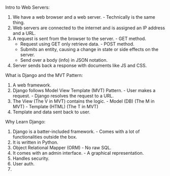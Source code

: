 Intro to Web Servers:
  1) We have a web browser and a web server.
    - Technically is the same thing.
  2) Web servers are connected to the internet and is assigned an IP address and a URL.
  3) A request is sent from the browser to the server.
    - GET method.
      - Request using GET only retrieve data.
    - POST method.
      - Submits an entity, causing a change in state or side effects on the server.
      - Send over a body (info) in JSON notation.
  4) Server sends back a response with documents like JS and CSS.

What is Django and the MVT Pattern:
  1) A web framework.
  2) Django follows Model View Template (MVT) Pattern.
    - User makes a request.
    - Django resolves the request to a URL.
  3) The View (The V in MVT) contains the logic.
    - Model (DB) (The M in MVT)
    - Template (HTML) (The T in MVT)
  4) Template and data sent back to user.

Why Learn Django:
  1) Django is a batter-included framework.
    - Comes with a lot of functionalities outside the box.
  2) It is written in Python.
  3) Object Relational Mapper (ORM)
    - No raw SQL.
  4) It comes with an admin interface.
    - A graphical representation.
  5) Handles security.
  6) User auth.
  7) 
